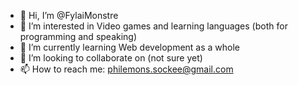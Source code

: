 - 👋 Hi, I’m @FylaiMonstre
- 👀 I’m interested in Video games and learning languages (both for programming and speaking)
- 🌱 I’m currently learning Web development as a whole 
- 💞️ I’m looking to collaborate on (not sure yet)
- 📫 How to reach me: philemons.sockee@gmail.com

<!---
FylaiMonstre/FylaiMonstre is a ✨ special ✨ repository because its `README.md` (this file) appears on your GitHub profile.
You can click the Preview link to take a look at your changes.
--->
